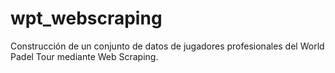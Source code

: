 # wpt_webscraping
Construcción de un conjunto de datos de jugadores profesionales del World Padel Tour mediante Web Scraping.
